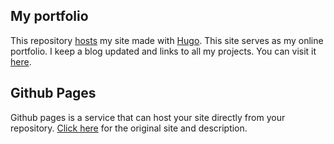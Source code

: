 ## My portfolio
This repository [hosts](#github-pages) my site made with [Hugo](https://gohugo.io/). This site serves as my online portfolio. I keep a blog updated and links to all my projects. You can visit it [here](https://antjowie.github.io/).

## Github Pages
Github pages is a service that can host your site directly from your repository.  [Click here](https://pages.github.com/) for the original site and description.